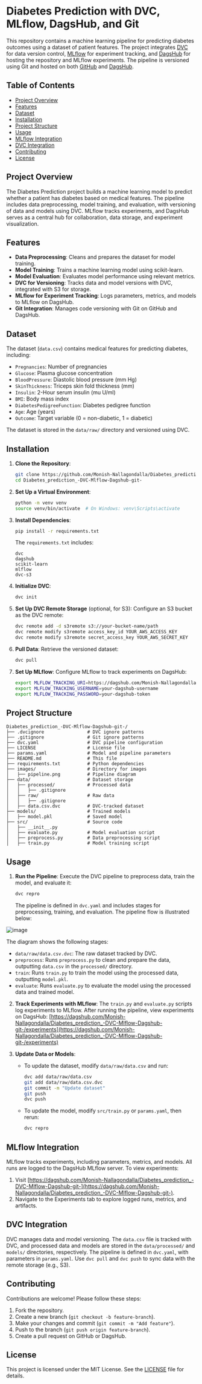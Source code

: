 # Diabetes Prediction with DVC, MLflow, DagsHub, and Git

This repository contains a machine learning pipeline for predicting diabetes outcomes using a dataset of patient features. The project integrates [DVC](https://dvc.org/) for data version control, [MLflow](https://mlflow.org/) for experiment tracking, and [DagsHub](https://dagshub.com/) for hosting the repository and MLflow experiments. The pipeline is versioned using Git and hosted on both [GitHub](https://github.com/Monish-Nallagondalla/Diabetes_prediction_-DVC-Mlflow-Dagshub-git-) and [DagsHub](https://dagshub.com/Monish-Nallagondalla/Diabetes_prediction_-DVC-Mlflow-Dagshub-git-).

## Table of Contents
- [Project Overview](#project-overview)
- [Features](#features)
- [Dataset](#dataset)
- [Installation](#installation)
- [Project Structure](#project-structure)
- [Usage](#usage)
- [MLflow Integration](#mlflow-integration)
- [DVC Integration](#dvc-integration)
- [Contributing](#contributing)
- [License](#license)

## Project Overview
The Diabetes Prediction project builds a machine learning model to predict whether a patient has diabetes based on medical features. The pipeline includes data preprocessing, model training, and evaluation, with versioning of data and models using DVC. MLflow tracks experiments, and DagsHub serves as a central hub for collaboration, data storage, and experiment visualization.

## Features
- **Data Preprocessing**: Cleans and prepares the dataset for model training.
- **Model Training**: Trains a machine learning model using scikit-learn.
- **Model Evaluation**: Evaluates model performance using relevant metrics.
- **DVC for Versioning**: Tracks data and model versions with DVC, integrated with S3 for storage.
- **MLflow for Experiment Tracking**: Logs parameters, metrics, and models to MLflow on DagsHub.
- **Git Integration**: Manages code versioning with Git on GitHub and DagsHub.

## Dataset
The dataset (`data.csv`) contains medical features for predicting diabetes, including:
- `Pregnancies`: Number of pregnancies
- `Glucose`: Plasma glucose concentration
- `BloodPressure`: Diastolic blood pressure (mm Hg)
- `SkinThickness`: Triceps skin fold thickness (mm)
- `Insulin`: 2-Hour serum insulin (mu U/ml)
- `BMI`: Body mass index
- `DiabetesPedigreeFunction`: Diabetes pedigree function
- `Age`: Age (years)
- `Outcome`: Target variable (0 = non-diabetic, 1 = diabetic)

The dataset is stored in the `data/raw/` directory and versioned using DVC.

## Installation
1. **Clone the Repository**:
   ```bash
   git clone https://github.com/Monish-Nallagondalla/Diabetes_prediction_-DVC-Mlflow-Dagshub-git-.git
   cd Diabetes_prediction_-DVC-Mlflow-Dagshub-git-
   ```

2. **Set Up a Virtual Environment**:
   ```bash
   python -m venv venv
   source venv/bin/activate  # On Windows: venv\Scripts\activate
   ```

3. **Install Dependencies**:
   ```bash
   pip install -r requirements.txt
   ```

   The `requirements.txt` includes:
   ```
   dvc
   dagshub
   scikit-learn
   mlflow
   dvc-s3
   ```

4. **Initialize DVC**:
   ```bash
   dvc init
   ```

5. **Set Up DVC Remote Storage** (optional, for S3):
   Configure an S3 bucket as the DVC remote:
   ```bash
   dvc remote add -d s3remote s3://your-bucket-name/path
   dvc remote modify s3remote access_key_id YOUR_AWS_ACCESS_KEY
   dvc remote modify s3remote secret_access_key YOUR_AWS_SECRET_KEY
   ```

6. **Pull Data**:
   Retrieve the versioned dataset:
   ```bash
   dvc pull
   ```

7. **Set Up MLflow**:
   Configure MLflow to track experiments on DagsHub:
   ```bash
   export MLFLOW_TRACKING_URI=https://dagshub.com/Monish-Nallagondalla/Diabetes_prediction_-DVC-Mlflow-Dagshub-git-.mlflow
   export MLFLOW_TRACKING_USERNAME=your-dagshub-username
   export MLFLOW_TRACKING_PASSWORD=your-dagshub-token
   ```

## Project Structure
```
Diabetes_prediction_-DVC-Mlflow-Dagshub-git-/
├── .dvcignore                # DVC ignore patterns
├── .gitignore                # Git ignore patterns
├── dvc.yaml                  # DVC pipeline configuration
├── LICENSE                   # License file
├── params.yaml               # Model and pipeline parameters
├── README.md                 # This file
├── requirements.txt          # Python dependencies
├── images/                   # Directory for images
│   ├── pipeline.png          # Pipeline diagram
├── data/                     # Dataset storage
│   ├── processed/            # Processed data
│   │   ├── .gitignore
│   ├── raw/                  # Raw data
│   │   ├── .gitignore
│   ├── data.csv.dvc          # DVC-tracked dataset
├── models/                   # Trained models
│   ├── model.pkl             # Saved model
├── src/                      # Source code
│   ├── __init__.py
│   ├── evaluate.py           # Model evaluation script
│   ├── preprocess.py         # Data preprocessing script
│   ├── train.py              # Model training script
```

## Usage
1. **Run the Pipeline**:
   Execute the DVC pipeline to preprocess data, train the model, and evaluate it:
   ```bash
   dvc repro
   ```

   The pipeline is defined in `dvc.yaml` and includes stages for preprocessing, training, and evaluation. The pipeline flow is illustrated below:

  ![image](https://github.com/user-attachments/assets/fbd0b9c6-82e2-484d-b176-f6fa35b2e66a)


   The diagram shows the following stages:
   - `data/raw/data.csv.dvc`: The raw dataset tracked by DVC.
   - `preprocess`: Runs `preprocess.py` to clean and prepare the data, outputting `data.csv` in the `processed/` directory.
   - `train`: Runs `train.py` to train the model using the processed data, outputting `model.pkl`.
   - `evaluate`: Runs `evaluate.py` to evaluate the model using the processed data and trained model.

2. **Track Experiments with MLflow**:
   The `train.py` and `evaluate.py` scripts log experiments to MLflow. After running the pipeline, view experiments on DagsHub:
   [https://dagshub.com/Monish-Nallagondalla/Diabetes_prediction_-DVC-Mlflow-Dagshub-git-/experiments](https://dagshub.com/Monish-Nallagondalla/Diabetes_prediction_-DVC-Mlflow-Dagshub-git-/experiments)

3. **Update Data or Models**:
   - To update the dataset, modify `data/raw/data.csv` and run:
     ```bash
     dvc add data/raw/data.csv
     git add data/raw/data.csv.dvc
     git commit -m "Update dataset"
     git push
     dvc push
     ```
   - To update the model, modify `src/train.py` or `params.yaml`, then rerun:
     ```bash
     dvc repro
     ```

## MLflow Integration
MLflow tracks experiments, including parameters, metrics, and models. All runs are logged to the DagsHub MLflow server. To view experiments:
1. Visit [https://dagshub.com/Monish-Nallagondalla/Diabetes_prediction_-DVC-Mlflow-Dagshub-git-](https://dagshub.com/Monish-Nallagondalla/Diabetes_prediction_-DVC-Mlflow-Dagshub-git-).
2. Navigate to the Experiments tab to explore logged runs, metrics, and artifacts.

## DVC Integration
DVC manages data and model versioning. The `data.csv` file is tracked with DVC, and processed data and models are stored in the `data/processed/` and `models/` directories, respectively. The pipeline is defined in `dvc.yaml`, with parameters in `params.yaml`. Use `dvc pull` and `dvc push` to sync data with the remote storage (e.g., S3).

## Contributing
Contributions are welcome! Please follow these steps:
1. Fork the repository.
2. Create a new branch (`git checkout -b feature-branch`).
3. Make your changes and commit (`git commit -m "Add feature"`).
4. Push to the branch (`git push origin feature-branch`).
5. Create a pull request on GitHub or DagsHub.

## License
This project is licensed under the MIT License. See the [LICENSE](LICENSE) file for details.
